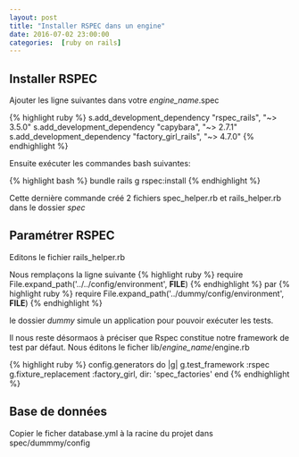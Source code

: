 ```yaml
---
layout: post
title: "Installer RSPEC dans un engine"
date: 2016-07-02 23:00:00
categories:	 [ruby on rails]
---
```


Installer RSPEC
---------------

Ajouter les ligne suivantes dans votre _engine_name_.spec

{% highlight ruby %}
s.add_development_dependency "rspec_rails", "~> 3.5.0"
s.add_development_dependency "capybara", "~> 2.7.1"
s.add_development_dependency "factory_girl_rails", "~> 4.7.0"
{% endhighlight %}

Ensuite exécuter les commandes bash suivantes:

{% highlight bash %}
bundle
rails g rspec:install
{% endhighlight %}

Cette dernière commande créé 2 fichiers spec_helper.rb et rails_helper.rb dans le dossier _spec_

Paramétrer RSPEC
----------------

Editons le fichier rails_helper.rb

Nous remplaçons la ligne suivante 
{% highlight ruby %}
require File.expand_path('../../config/environment', __FILE__)
{% endhighlight %}
par 
{% highlight ruby %}
require File.expand_path('../dummy/config/environment', __FILE__)
{% endhighlight %}

le dossier _dummy_ simule un application pour pouvoir exécuter les tests.


Il nous reste désormaos à préciser que Rspec constitue notre framework de test par défaut.
Nous éditons le ficher lib/_engine_name_/engine.rb

{% highlight ruby %}
config.generators do |g|
      g.test_framework :rspec
      g.fixture_replacement :factory_girl, dir: 'spec_factories'
end
{% endhighlight %}


Base de données
---------------

Copier le ficher database.yml à la racine du projet dans spec/dummmy/config

